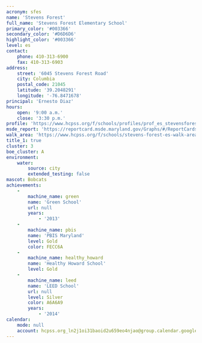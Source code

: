```yaml
---
acronym: sfes
name: 'Stevens Forest'
full_name: 'Stevens Forest Elementary School'
primary_color: '#003366'
secondary_color: '#D6D6D6'
highlight_color: '#003366'
level: es
contact:
    phone: 410-313-6900
    fax: 410-313-6903
address:
    street: '6045 Stevens Forest Road'
    city: Columbia
    postal_code: 21045
    latitude: '39.2048291'
    longitude: '-76.8471678'
principal: 'Ernesto Diaz'
hours:
    open: '9:00 a.m.'
    close: '3:30 p.m.'
profile: 'https://www.hcpss.org/f/schools/profiles/prof_es_stevensforest.pdf'
msde_report: 'https://reportcard.msde.maryland.gov/Graphs/#/ReportCards/ReportCardSchool/1//1/13/0608/'
walk_area: 'https://www.hcpss.org/f/schools/stevens-forest-es-walk-area.pdf'
title_1: true
cluster: 3
boe_cluster: A
environment:
    water:
        source: city
        extended_testing: false
mascot: Bobcats
achievements:
    -
        machine_name: green
        name: 'Green School'
        url: null
        years:
            - '2013'
    -
        machine_name: pbis
        name: 'PBIS Maryland'
        level: Gold
        color: FECC6A
    -
        machine_name: healthy_howard
        name: 'Healthy Howard School'
        level: Gold
    -
        machine_name: leed
        name: 'LEED School'
        url: null
        level: Silver
        color: A6A6A9
        years:
            - '2014'
calendar:
    mode: null
    account: hcpss.org_ln2j1oi31baoid2u659eo4njao@group.calendar.google.com
---
```

